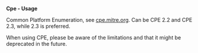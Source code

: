 **Cpe - Usage**

Common Platform Enumeration, see [cpe.mitre.org](https://cpe.mitre.org/specification/).
Can be CPE 2.2 and CPE 2.3, while 2.3 is preferred.

When using CPE, please be aware of the limitations and that it might be deprecated in the future.

